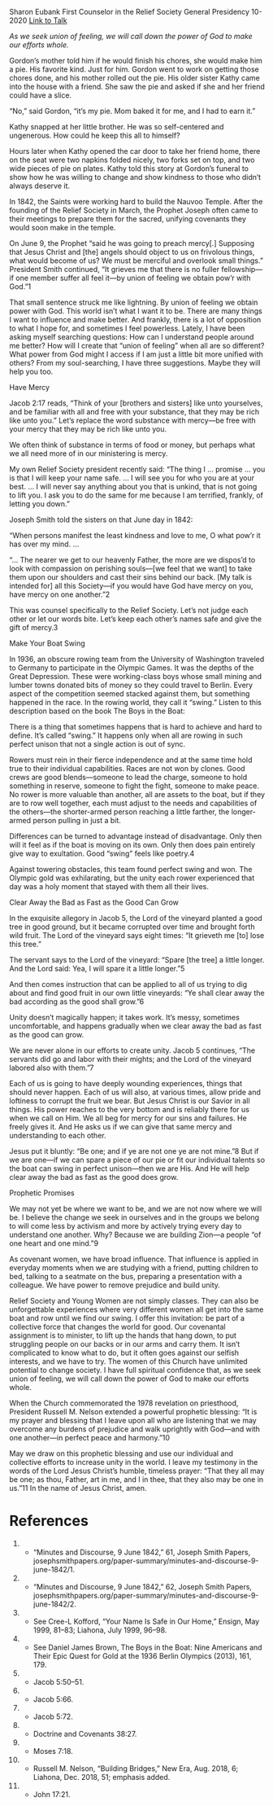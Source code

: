 Sharon Eubank
First Counselor in the Relief Society General Presidency
10-2020
[Link to Talk](https://www.churchofjesuschrist.org/study/general-conference/2020/10/31eubank?lang=eng)

_As we seek union of feeling, we will call down the power of God to make our efforts whole._

Gordon’s mother told him if he would finish his chores, she would make him a pie. His favorite kind. Just for him. Gordon went to work on getting those chores done, and his mother rolled out the pie. His older sister Kathy came into the house with a friend. She saw the pie and asked if she and her friend could have a slice.

“No,” said Gordon, “it’s my pie. Mom baked it for me, and I had to earn it.”

Kathy snapped at her little brother. He was so self-centered and ungenerous. How could he keep this all to himself?

Hours later when Kathy opened the car door to take her friend home, there on the seat were two napkins folded nicely, two forks set on top, and two wide pieces of pie on plates. Kathy told this story at Gordon’s funeral to show how he was willing to change and show kindness to those who didn’t always deserve it.

In 1842, the Saints were working hard to build the Nauvoo Temple. After the founding of the Relief Society in March, the Prophet Joseph often came to their meetings to prepare them for the sacred, unifying covenants they would soon make in the temple.

On June 9, the Prophet “said he was going to preach mercy[.] Supposing that Jesus Christ and [the] angels should object to us on frivolous things, what would become of us? We must be merciful and overlook small things.” President Smith continued, “It grieves me that there is no fuller fellowship—if one member suffer all feel it—by union of feeling we obtain pow’r with God.”1

That small sentence struck me like lightning. By union of feeling we obtain power with God. This world isn’t what I want it to be. There are many things I want to influence and make better. And frankly, there is a lot of opposition to what I hope for, and sometimes I feel powerless. Lately, I have been asking myself searching questions: How can I understand people around me better? How will I create that “union of feeling” when all are so different? What power from God might I access if I am just a little bit more unified with others? From my soul-searching, I have three suggestions. Maybe they will help you too.





Have Mercy



Jacob 2:17 reads, “Think of your [brothers and sisters] like unto yourselves, and be familiar with all and free with your substance, that they may be rich like unto you.” Let’s replace the word substance with mercy—be free with your mercy that they may be rich like unto you.

We often think of substance in terms of food or money, but perhaps what we all need more of in our ministering is mercy.

My own Relief Society president recently said: “The thing I … promise … you is that I will keep your name safe. … I will see you for who you are at your best. … I will never say anything about you that is unkind, that is not going to lift you. I ask you to do the same for me because I am terrified, frankly, of letting you down.”

Joseph Smith told the sisters on that June day in 1842:

“When persons manifest the least kindness and love to me, O what pow’r it has over my mind. …

“… The nearer we get to our heavenly Father, the more are we dispos’d to look with compassion on perishing souls—[we feel that we want] to take them upon our shoulders and cast their sins behind our back. [My talk is intended for] all this Society—if you would have God have mercy on you, have mercy on one another.”2

This was counsel specifically to the Relief Society. Let’s not judge each other or let our words bite. Let’s keep each other’s names safe and give the gift of mercy.3







Make Your Boat Swing



In 1936, an obscure rowing team from the University of Washington traveled to Germany to participate in the Olympic Games. It was the depths of the Great Depression. These were working-class boys whose small mining and lumber towns donated bits of money so they could travel to Berlin. Every aspect of the competition seemed stacked against them, but something happened in the race. In the rowing world, they call it “swing.” Listen to this description based on the book The Boys in the Boat:

There is a thing that sometimes happens that is hard to achieve and hard to define. It’s called “swing.” It happens only when all are rowing in such perfect unison that not a single action is out of sync.

Rowers must rein in their fierce independence and at the same time hold true to their individual capabilities. Races are not won by clones. Good crews are good blends—someone to lead the charge, someone to hold something in reserve, someone to fight the fight, someone to make peace. No rower is more valuable than another, all are assets to the boat, but if they are to row well together, each must adjust to the needs and capabilities of the others—the shorter-armed person reaching a little farther, the longer-armed person pulling in just a bit.

Differences can be turned to advantage instead of disadvantage. Only then will it feel as if the boat is moving on its own. Only then does pain entirely give way to exultation. Good “swing” feels like poetry.4

Against towering obstacles, this team found perfect swing and won. The Olympic gold was exhilarating, but the unity each rower experienced that day was a holy moment that stayed with them all their lives.







Clear Away the Bad as Fast as the Good Can Grow



In the exquisite allegory in Jacob 5, the Lord of the vineyard planted a good tree in good ground, but it became corrupted over time and brought forth wild fruit. The Lord of the vineyard says eight times: “It grieveth me [to] lose this tree.”

The servant says to the Lord of the vineyard: “Spare [the tree] a little longer. And the Lord said: Yea, I will spare it a little longer.”5

And then comes instruction that can be applied to all of us trying to dig about and find good fruit in our own little vineyards: “Ye shall clear away the bad according as the good shall grow.”6

Unity doesn’t magically happen; it takes work. It’s messy, sometimes uncomfortable, and happens gradually when we clear away the bad as fast as the good can grow.

We are never alone in our efforts to create unity. Jacob 5 continues, “The servants did go and labor with their mights; and the Lord of the vineyard labored also with them.”7

Each of us is going to have deeply wounding experiences, things that should never happen. Each of us will also, at various times, allow pride and loftiness to corrupt the fruit we bear. But Jesus Christ is our Savior in all things. His power reaches to the very bottom and is reliably there for us when we call on Him. We all beg for mercy for our sins and failures. He freely gives it. And He asks us if we can give that same mercy and understanding to each other.

Jesus put it bluntly: “Be one; and if ye are not one ye are not mine.”8 But if we are one—if we can spare a piece of our pie or fit our individual talents so the boat can swing in perfect unison—then we are His. And He will help clear away the bad as fast as the good does grow.







Prophetic Promises



We may not yet be where we want to be, and we are not now where we will be. I believe the change we seek in ourselves and in the groups we belong to will come less by activism and more by actively trying every day to understand one another. Why? Because we are building Zion—a people “of one heart and one mind.”9

As covenant women, we have broad influence. That influence is applied in everyday moments when we are studying with a friend, putting children to bed, talking to a seatmate on the bus, preparing a presentation with a colleague. We have power to remove prejudice and build unity.

Relief Society and Young Women are not simply classes. They can also be unforgettable experiences where very different women all get into the same boat and row until we find our swing. I offer this invitation: be part of a collective force that changes the world for good. Our covenantal assignment is to minister, to lift up the hands that hang down, to put struggling people on our backs or in our arms and carry them. It isn’t complicated to know what to do, but it often goes against our selfish interests, and we have to try. The women of this Church have unlimited potential to change society. I have full spiritual confidence that, as we seek union of feeling, we will call down the power of God to make our efforts whole.

When the Church commemorated the 1978 revelation on priesthood, President Russell M. Nelson extended a powerful prophetic blessing: “It is my prayer and blessing that I leave upon all who are listening that we may overcome any burdens of prejudice and walk uprightly with God—and with one another—in perfect peace and harmony.”10



May we draw on this prophetic blessing and use our individual and collective efforts to increase unity in the world. I leave my testimony in the words of the Lord Jesus Christ’s humble, timeless prayer: “That they all may be one; as thou, Father, art in me, and I in thee, that they also may be one in us.”11 In the name of Jesus Christ, amen.

# References
1. - “Minutes and Discourse, 9 June 1842,” 61, Joseph Smith Papers, josephsmithpapers.org/paper-summary/minutes-and-discourse-9-june-1842/1.
2. - “Minutes and Discourse, 9 June 1842,” 62, Joseph Smith Papers, josephsmithpapers.org/paper-summary/minutes-and-discourse-9-june-1842/2.
3. - See Cree-L Kofford, “Your Name Is Safe in Our Home,” Ensign, May 1999, 81–83; Liahona, July 1999, 96–98.
4. - See Daniel James Brown, The Boys in the Boat: Nine Americans and Their Epic Quest for Gold at the 1936 Berlin Olympics (2013), 161, 179.
5. - Jacob 5:50–51.
6. - Jacob 5:66.
7. - Jacob 5:72.
8. - Doctrine and Covenants 38:27.
9. - Moses 7:18.
10. - Russell M. Nelson, “Building Bridges,” New Era, Aug. 2018, 6; Liahona, Dec. 2018, 51; emphasis added.
11. - John 17:21.